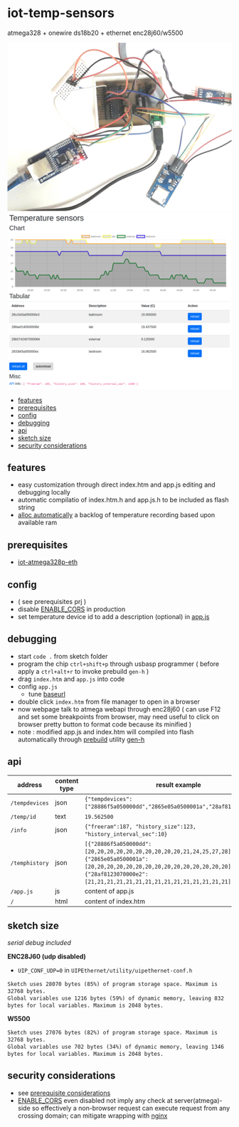 # iot-temp-sensors

atmega328 + onewire ds18b20 + ethernet enc28j60/w5500

![img](https://github.com/devel0/iot-temp-sensors-sd-card/blob/master/doc/20181106_143657x.jpg)
![img](doc/Selection_003.png)

- [features](#features)
- [prerequisites](#prerequisites)
- [config](#config)
- [debugging](#debugging)
- [api](#api)
- [sketch size](#sketch-size)
- [security considerations](#security-considerations)

## features

- easy customization through direct index.htm and app.js editing and debugging locally
- automatic compilatio of index.htm.h and app.js.h to be included as flash string
- [alloc automatically](https://github.com/devel0/iot-temp-sensors/blob/747eedead33772415a47ea5b0cbd67a9d4185bc4/temp-sensors/temp-sensors.ino#L152-L167) a backlog of temperature recording based upon available ram

## prerequisites

- [iot-atmega328p-eth](https://github.com/devel0/iot-atmega328p-eth)

## config

- ( see prerequisites prj )
- disable [ENABLE_CORS](https://github.com/devel0/iot-temp-sensors/blob/432999ee57a9892da64955140d62139edcb04fc9/temp-sensors/temp-sensors.ino#L12) in production
- set temperature device id to add a description (optional) in [app.js](https://github.com/devel0/iot-temp-sensors/blob/432999ee57a9892da64955140d62139edcb04fc9/temp-sensors/app.js#L1-L12)

## debugging

- start `code .` from sketch folder
- program the chip `ctrl+shift+p` through usbasp programmer ( before apply a `ctrl+alt+r` to invoke prebuild `gen-h` )
- drag `index.htm` and `app.js` into code
- config `app.js`
  - tune [baseurl](https://github.com/devel0/iot-temp-sensors/blob/432999ee57a9892da64955140d62139edcb04fc9/temp-sensors/app.js#L20)
- double click `index.htm` from file manager to open in a browser
- now webpage talk to atmega webapi through enc28j60 ( can use F12 and set some breakpoints from browser, may need useful to click on browser pretty button to format code because its minified )
- note : modified app.js and index.htm will compiled into flash automatically through [prebuild](https://github.com/devel0/iot-temp-sensors/blob/432999ee57a9892da64955140d62139edcb04fc9/temp-sensors/.vscode/arduino.json#L6) utility [gen-h](https://github.com/devel0/iot-temp-sensors/blob/432999ee57a9892da64955140d62139edcb04fc9/temp-sensors/gen-h)

## api

| address | content type | result example |
|---|---|---|
| `/tempdevices` | json | `{"tempdevices":["28886f5a050000dd","2865e05a0500001a","28af8123070000e2"]}` |
| `/temp/id` | text | `19.562500` |
| `/info` | json | `{"freeram":187, "history_size":123, "history_interval_sec":10}` |
| `/temphistory` | json | `[{"28886f5a050000dd":[20,20,20,20,20,20,20,20,20,20,21,24,25,27,28]},{"2865e05a0500001a":[20,20,20,20,20,20,20,20,20,20,20,20,20,20,20]},{"28af8123070000e2":[21,21,21,21,21,21,21,21,21,21,21,21,21,21,21]}]` |
| `/app.js` | js | content of app.js |
| `/` | html | content of index.htm |

## sketch size

*serial debug included*

**ENC28J60 (udp disabled)**

- `UIP_CONF_UDP=0` in `UIPEthernet/utility/uipethernet-conf.h`

```
Sketch uses 28070 bytes (85%) of program storage space. Maximum is 32768 bytes.
Global variables use 1216 bytes (59%) of dynamic memory, leaving 832 bytes for local variables. Maximum is 2048 bytes.
```

**W5500**

```
Sketch uses 27076 bytes (82%) of program storage space. Maximum is 32768 bytes.
Global variables use 702 bytes (34%) of dynamic memory, leaving 1346 bytes for local variables. Maximum is 2048 bytes.
```

## security considerations

- see [prerequisite considerations](https://github.com/devel0/iot-atmega328p-eth/tree/4a4fc753572a2c6fd427d38278091163c69b46cd#security-considerations)
- [ENABLE_CORS](https://github.com/devel0/iot-temp-sensors/blob/8baeae070887b1b4300d076d6dee94ce3c4f6a09/temp-sensors/temp-sensors.ino#L12) even disabled not imply any check at server(atmega)-side so effectively a non-browser request can execute request from any crossing domain; can mitigate wrapping with [nginx](https://enable-cors.org/server_nginx.html)
